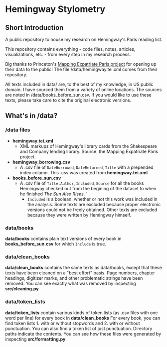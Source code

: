 # Hemingway Stylometry

## Short Introduction
A public repository to house my research on Hemingway's Paris reading list.

This repository contains everything - code files, notes, articles, visualizations, etc. - from every step in my research process.

Big thanks to Princeton's [Mapping Expatriate Paris project](https://github.com/Princeton-CDH/mapping-expatriate-paris) for opening up their data to the public! The file /data/hemingway.tei.xml comes from their repository.

All texts included in data/ are, to the best of my knowledge, in US public domain. I have sourced them from a variety of online locations. The sources are noted in /data/books_before_sun.csv. If you would like to use these texts, please take care to cite the original electronic versions.

## What's in /data?

### /data files
- **hemingway.tei.xml**
  - XML markups of Hemingway's library cards from the Shakespeare and Company lending library. Source: the Mapping Expatriate Paris project.
- **hemingway_borrowing.csv**
  - A .csv file of `DateBorrowed,DateReturned,Title` with a prepended index column. This .csv was created from **hemingway.tei.xml**
- **books_before_sun.csv**
  - A .csv file of `Title,Author,Included,Source` for all the books Hemingway checked out from the begining of the dataset to
  when he finished *The Sun Also Rises*. `
    - `Included` is a boolean: whether or not this work was included in the analysis. Some texts are excluded because proper electronic versions could not be freely obtained. Other texts are excluded because they were written by Hemingway himself.
    
### data/books
**data/books** contains plain text versions of every book in **books_before_sun.csv** for which `Include` is true.

### data/clean_books
**data/clean_books** contains the same texts as data/books, except that these texts have been cleaned on a "best effort" basis. Page numbers, chapter headings, digitizer marks, and other problematic strings have been removed. You can see exactly what was removed by inspecting **src/cleaning.py**

### data/token_lists
**data/token_lists** contain various kinds of token lists (as .csv files with one word per line) for every book in **data/clean_books** For every book, you can find token lists 1. with or without stopwords and 2. with or without punctuation. You can also find a token list of just punctuation. Directory paths indicate the contents. You can see how these files were generated by inspecting **src/formatting.py**
